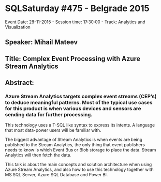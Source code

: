 # SQLSaturday #475 - Belgrade 2015
Event Date: 28-11-2015 - Session time: 17:30:00 - Track: Analytics and Visualization
## Speaker: Mihail Mateev
## Title: Complex Event Processing with Azure Stream Analytics
## Abstract:
### Azure Stream Analytics targets complex event streams (CEP’s) to deduce meaningful patterns. Most of the typical use cases for this product is when various devices and sensors are sending data for further processing.

This technology uses a T-SQL like syntax to express its intents. A language that most data-power users will be familiar with.

The biggest advantage of Stream Analytics is when events are being published to the Stream Analytics, the only thing that event publishers needs to know is which Event Bus or Blob storage to place the data. Stream Analytics will then fetch the data.

This talk is about the main concepts and solution architecture when using Azure Stream Analytics, and also how to use this technology together with MS SQL Server, Azure SQL Database and Power BI.
